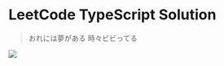 # LeetCode TypeScript Solution

> おれには夢がある 時々ビビってる

<a href="https://leetcode.com/satouriko"><img src="https://leetcode-progress.cool2645.workers.dev/?username=satouriko" /></a>
